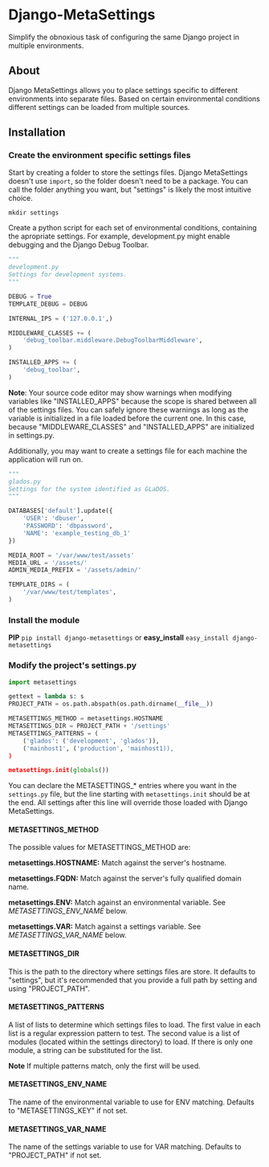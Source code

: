 # Django-MetaSettings

Simplify the obnoxious task of configuring the same Django project in multiple environments.

## About

Django MetaSettings allows you to place settings specific to different environments into separate files. Based on certain environmental conditions different settings can be loaded from multiple sources.

## Installation

### Create the environment specific settings files

Start by creating a folder to store the settings files. Django MetaSettings doesn't use ``import``, so the folder doesn't need to be a package. You can call the folder anything you want, but "settings" is likely the most intuitive choice.

``mkdir settings``

Create a python script for each set of environmental conditions, containing the apropriate settings. For example, development.py might enable debugging and the Django Debug Toolbar.

``` python
"""
development.py
Settings for development systems.
"""

DEBUG = True
TEMPLATE_DEBUG = DEBUG

INTERNAL_IPS = ('127.0.0.1',)

MIDDLEWARE_CLASSES += (
    'debug_toolbar.middleware.DebugToolbarMiddleware',
)

INSTALLED_APPS += (
    'debug_toolbar',
)
```

**Note**: Your source code editor may show warnings when modifying variables like "INSTALLED_APPS" because the scope is shared between all of the settings files. You can safely ignore these warnings as long as the variable is initialized in a file loaded before the current one. In this case, because "MIDDLEWARE_CLASSES" and "INSTALLED_APPS" are initialized in settings.py.

Additionally, you may want to create a settings file for each machine the application will run on.

``` python
"""
glados.py
Settings for the system identified as GLaDOS.
"""

DATABASES['default'].update({
    'USER': 'dbuser',
    'PASSWORD': 'dbpassword',
    'NAME': 'example_testing_db_1'
})

MEDIA_ROOT = '/var/www/test/assets'
MEDIA_URL = '/assets/'
ADMIN_MEDIA_PREFIX = '/assets/admin/'

TEMPLATE_DIRS = (
    '/var/www/test/templates',
)
```

### Install the module

**PIP** ``pip install django-metasettings`` or **easy_install** ``easy_install django-metasettings``

### Modify the project's settings.py

``` python
import metasettings

gettext = lambda s: s
PROJECT_PATH = os.path.abspath(os.path.dirname(__file__))

METASETTINGS_METHOD = metasettings.HOSTNAME
METASETTINGS_DIR = PROJECT_PATH + '/settings'
METASETTINGS_PATTERNS = (
    ('glados': ('development', 'glados')),
    ('mainhost1', ('production', 'mainhost1)),
)

metasettings.init(globals())
```

You can declare the METASETTINGS_* entries where you want in the ``settings.py`` file, but the line starting with ``metasettings.init`` should be at the end. All settings after this line will override those loaded with Django MetaSettings.


#### METASETTINGS_METHOD

The possible values for METASETTINGS_METHOD are:

**metasettings.HOSTNAME:** Match against the server's hostname.

**metasettings.FQDN:** Match against the server's fully qualified domain name.

**metasettings.ENV:** Match against an environmental variable. See *METASETTINGS_ENV_NAME* below.

**metasettings.VAR:** Match against a settings variable. See *METASETTINGS_VAR_NAME* below.

#### METASETTINGS_DIR

This is the path to the directory where settings files are store. It defaults to "settings", but it's recommended that you provide a full path by setting and using "PROJECT_PATH".

#### METASETTINGS_PATTERNS

A list of lists to determine which settings files to load. The first value in each list is a regular expression pattern to test. The second value is a list of modules (located within the settings directory) to load. If there is only one module, a string can be substituted for the list.

**Note** If multiple patterns match, only the first will be used.

#### METASETTINGS_ENV_NAME

The name of the environmental variable to use for ENV matching. Defaults to "METASETTINGS_KEY" if not set.

#### METASETTINGS_VAR_NAME

The name of the settings variable to use for VAR matching. Defaults to "PROJECT_PATH" if not set.
